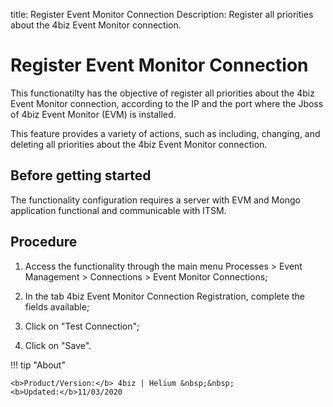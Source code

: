 title: Register Event Monitor Connection
Description: Register all priorities about the 4biz Event Monitor connection.
# Register Event Monitor Connection

This functionatilty has the objective of register all priorities about the
4biz Event Monitor connection, according to the IP and the port where the
Jboss of 4biz Event Monitor (EVM) is installed.

This feature provides a variety of actions, such as including, changing, and
deleting all priorities about the 4biz Event Monitor connection.

Before getting started
--------------------------

The functionality configuration requires a server with EVM and Mongo application
functional and communicable with ITSM.

Procedure
-------------

1.  Access the functionality through the main menu Processes \> Event Management
    \> Connections \> Event Monitor Connections;

2.  In the tab 4biz Event Monitor Connection Registration, complete the
    fields available;

3.  Click on "Test Connection";

4.  Click on "Save".


!!! tip "About"

    <b>Product/Version:</b> 4biz | Helium &nbsp;&nbsp;
    <b>Updated:</b>11/03/2020

